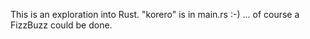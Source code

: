 This is an exploration into Rust. "korero" is in main.rs :-) ... of course a FizzBuzz could be done.
